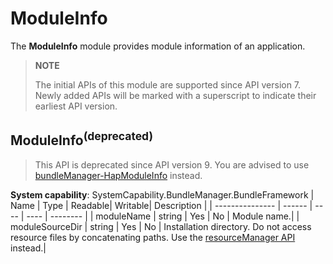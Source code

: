 # ModuleInfo

The **ModuleInfo** module provides module information of an application.

> **NOTE**
>
> The initial APIs of this module are supported since API version 7. Newly added APIs will be marked with a superscript to indicate their earliest API version.

## ModuleInfo<sup>(deprecated)<sup>
> This API is deprecated since API version 9. You are advised to use [bundleManager-HapModuleInfo](js-apis-bundleManager-hapModuleInfo.md) instead.

**System capability**: SystemCapability.BundleManager.BundleFramework
| Name           | Type  | Readable| Writable| Description    |
| --------------- | ------ | ---- | ---- | -------- |
| moduleName      | string | Yes  | No  | Module name.|
| moduleSourceDir | string | Yes  | No  | Installation directory. Do not access resource files by concatenating paths. Use the [resourceManager API](js-apis-resource-manager.md) instead.|
